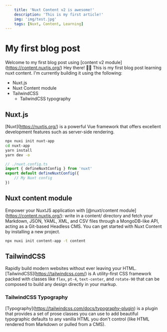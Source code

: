 ```yaml
---
    title: 'Nuxt Content v2 is awesome!'
    description: 'This is my first article!'
    img: 'img/test.jpg'
    tags: [Nuxt, Content, Learning]
---
```

# My first blog post
Welcome to my first blog post using \[content v2 module\](https://content.nuxtjs.org/)
Hey there! 👋🏾
This is my first blog post learning nuxt content.
I'm currently building it using the following:
- Nuxt.js
- Nuxt Content module
- TailwindCSS
    - TailwindCSS typography
## Nuxt.js
\[Nuxt\](https://nuxtjs.org/) is a powerful Vue framework that offers excellent development features such as server-side rendering.
```bash
npx nuxi init nuxt-app
cd nuxt-app
yarn install
yarn dev -o
```
```javascript
// ./nuxt.config.ts
import { defineNuxtConfig } from 'nuxt'
export default defineNuxtConfig({
    // My Nuxt config
})
```
## Nuxt content module
Empower your NuxtJS application with \[@nuxt/content module\](https://content.nuxtjs.org/): write in a content/ directory and fetch your Markdown, JSON, YAML, XML, and CSV files through a MongoDB-like API, acting as a Git-based Headless CMS.
You can get started with Nuxt Content by installing a new project.
```bash
npx nuxi init content-app -t content
```
## TailwindCSS
Rapidly build modern websites without ever leaving your HTML. \[TailwindCSS\](https://tailwindcss.com/) is A utility-first CSS framework packed with classes like `flex`, `pt-4`, `text-center`, and `rotate-90` that can be composed to build any design directly in your markup.
### TailwindCSS Typography
\[Typography\](https://tailwindcss.com/docs/typography-plugin) is a plugin that provides a set of prose classes you can use to add beautiful typographic defaults to any vanilla HTML you don't control (like HTML rendered from Markdown or pulled from a CMS).
